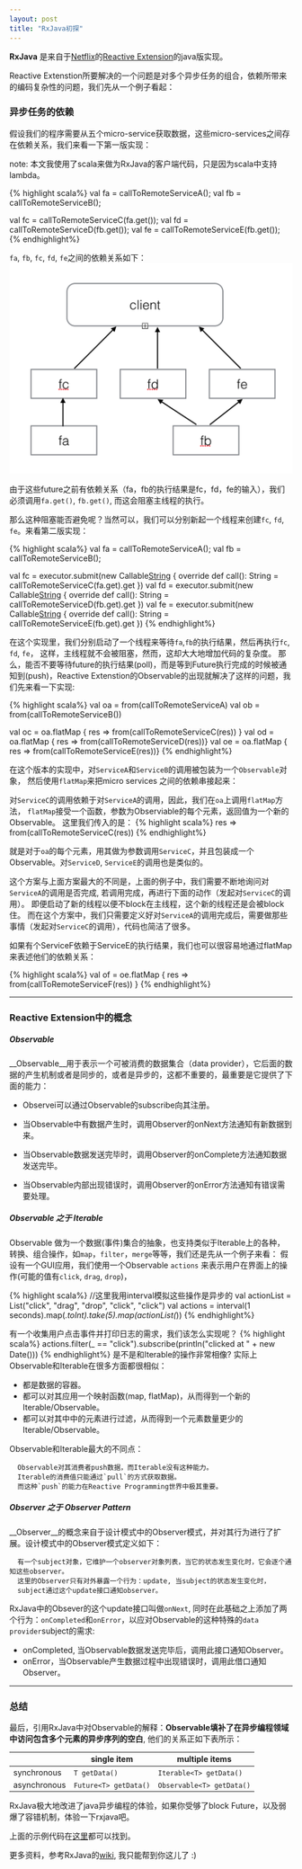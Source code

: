 ```yaml
---
layout: post
title: "RxJava初探"
---
```


**RxJava** 是来自于[Netflix](https://www.netflix.com/global)的[Reactive Extension](https://rx.codeplex.com/)的java版实现。

Reactive Extenstion所要解决的一个问题是对多个异步任务的组合，依赖所带来的编码复杂性的问题，我们先从一个例子看起：

### 异步任务的依赖
假设我们的程序需要从五个micro-service获取数据，这些micro-services之间存在依赖关系，我们来看一下第一版实现：

note: 本文我使用了scala来做为RxJava的客户端代码，只是因为scala中支持lambda。

{% highlight scala%}
 val fa = callToRemoteServiceA();
 val fb = callToRemoteServiceB();

 val fc = callToRemoteServiceC(fa.get());
 val fd = callToRemoteServiceD(fb.get());
 val fe = callToRemoteServiceE(fb.get());
{% endhighlight%}

`fa`, `fb`, `fc`, `fd`, `fe`之间的依赖关系如下：
<img src="/images/micro-services-deps.png" width="600" alt="Micro Services Dependencies"></img>


由于这些future之前有依赖关系（fa，fb的执行结果是fc，fd，fe的输入），我们必须调用`fa.get()`, `fb.get()`, 而这会阻塞主线程的执行。

那么这种阻塞能否避免呢？当然可以，我们可以分别新起一个线程来创建`fc`, `fd`, `fe`。来看第二版实现：

{% highlight scala%}
  val fa = callToRemoteServiceA();
  val fb = callToRemoteServiceB();

  val fc = executor.submit(new Callable[String]() {
    override def call(): String = callToRemoteServiceC(fa.get).get
  })
  val fd = executor.submit(new Callable[String]() {
    override def call(): String = callToRemoteServiceD(fb.get).get
  })
  val fe = executor.submit(new Callable[String]() {
    override def call(): String = callToRemoteServiceE(fb.get).get
  })
{% endhighlight%}

在这个实现里，我们分别启动了一个线程来等待`fa`,`fb`的执行结果，然后再执行`fc`, `fd`, `fe`， 这样，主线程就不会被阻塞，然而，这却大大地增加代码的复杂度。
那么，能否不要等待future的执行结果(poll)，而是等到Future执行完成的时候被通知到(push)，Reactive Extenstion的Observable的出现就解决了这样的问题，我们先来看一下实现:

{% highlight scala%}
val oa = from(callToRemoteServiceA)
val ob = from(callToRemoteServiceB())

val oc = oa.flatMap { res => from(callToRemoteServiceC(res)) }
val od = oa.flatMap { res => from(callToRemoteServiceD(res))}
val oe = oa.flatMap { res => from(callToRemoteServiceE(res))}
{% endhighlight%}

在这个版本的实现中，对`ServiceA`和`ServiceB`的调用被包装为一个`Observable`对象， 然后使用`flatMap`来把micro services 之间的依赖串接起来：

对`ServiceC`的调用依赖于对`ServiceA`的调用，因此，我们在`oa`上调用`flatMap`方法， `flatMap`接受一个函数，参数为Observiable的每个元素，返回值为一个新的Observable。 这里我们传入的是：
{% highlight scala%}
res => from(callToRemoteServiceC(res))
{% endhighlight%}

就是对于`oa`的每个元素，用其做为参数调用`ServiceC`，并且包装成一个Observable。对`ServiceD`, `ServiceE`的调用也是类似的。

这个方案与上面方案最大的不同是，上面的例子中，我们需要不断地询问对`ServiceA`的调用是否完成, 若调用完成，再进行下面的动作（发起对`ServiceC`的调用）。
即便启动了新的线程以便不block在主线程，这个新的线程还是会被block住。
而在这个方案中，我们只需要定义好对`ServiceA`的调用完成后，需要做那些事情（发起对`ServiceC`的调用），代码也简洁了很多。

如果有个ServiceF依赖于ServiceE的执行结果，我们也可以很容易地通过flatMap来表述他们的依赖关系：

{% highlight scala%}
val of = oe.flatMap { res  => from(callToRemoteServiceF(res)) }
{% endhighlight%}

----
### Reactive Extension中的概念
##### Observable
__Observable__用于表示一个可被消费的数据集合（data provider），它后面的数据的产生机制或者是同步的，或者是异步的，这都不重要的，最重要是它提供了下面的能力：

  + Observei可以通过Observable的subscribe向其注册。

  + 当Observable中有数据产生时，调用Observer的onNext方法通知有新数据到来。

  + 当Observable数据发送完毕时，调用Observer的onComplete方法通知数据发送完毕。

  + 当Observable内部出现错误时，调用Observer的onError方法通知有错误需要处理。

##### Observable 之于 Iterable
Observable 做为一个数据(事件)集合的抽象，也支持类似于Iterable上的各种，转换、组合操作，如`map`，`filter`，`merge`等等，我们还是先从一个例子来看：
假设有一个GUI应用，我们使用一个Observable `actions` 来表示用户在界面上的操作(可能的值有`click`, `drag`, `drop`)，

{% highlight scala%}
//这里我用interval模拟这些操作是异步的
val actionList = List("click", "drag", "drop", "click", "click")
val actions = interval(1 seconds).map(_.toInt).take(5).map(actionList(_))
{% endhighlight%}

有一个收集用户点击事件并打印日志的需求，我们该怎么实现呢？
{% highlight scala%}
actions.filter(_ == "click").subscribe(println("clicked at " + new Date()))
{% endhighlight%}
是不是和Iterable的操作非常相像? 实际上Observable和Iterable在很多方面都很相似：

  + 都是数据的容器。
  + 都可以对其应用一个映射函数(map, flatMap)，从而得到一个新的Iterable/Observable。
  + 都可以对其中中的元素进行过滤，从而得到一个元素数量更少的Iterable/Observable。

Observable和Iterable最大的不同点：

```
  Observable对其消费者push数据，而Iterable没有这种能力。
  Iterable的消费值只能通过`pull`的方式获取数据。 
  而这种`push`的能力在Reactive Programming世界中极其重要。
```

##### Observer 之于 Observer Pattern
__Observer__的概念来自于设计模式中的Observer模式，并对其行为进行了扩展。设计模式中的Observer模式定义如下：

```
  有一个subject对象，它维护一个observer对象列表，当它的状态发生变化时，它会逐个通知这些observer。
  这里的Observer只有对外暴露一个行为：update, 当subject的状态发生变化时，
  subject通过这个update接口通知observer。
```
RxJava中的Obsever的这个update接口叫做`onNext`, 同时在此基础之上添加了两个行为：`onCompleted`和`onError`，以应对Observable的这种特殊的`data provider`subject的需求:

+ onCompleted, 当Observable数据发送完毕后，调用此接口通知Observer。
+ onError，当Observable产生数据过程中出现错误时，调用此借口通知Observer。

----
### 总结
最后，引用RxJava中对Observable的解释：__Observable填补了在异步编程领域中访问包含多个元素的异步序列的空白__, 他们的关系正如下表所示：


|              | single item           | multiple items            |
| ------------ | --------------------- | ------------------------- |
| synchronous  | `T getData()`         | `Iterable<T> getData()`   |
| asynchronous | `Future<T> getData()` | `Observable<T> getData()` |


RxJava极大地改进了java异步编程的体验，如果你受够了block Future，以及弱爆了容错机制，体验一下rxjava吧。

上面的示例代码在[这里](https://gist.github.com/nicholasren/ba0e9029c1b58a76ad5b)都可以找到。

更多资料，参考RxJava的[wiki](https://github.com/Netflix/RxJava/wiki), 我只能帮到你这儿了 :)
